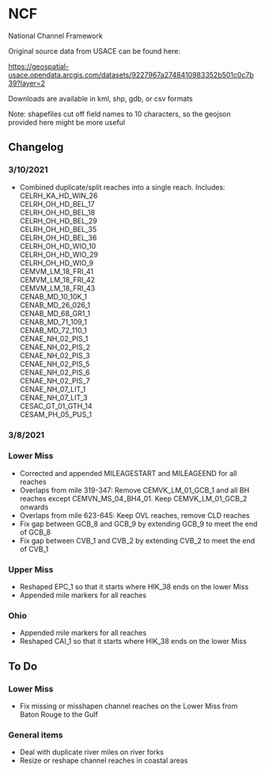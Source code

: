 # NCF
National Channel Framework

Original source data from USACE can be found here:

<https://geospatial-usace.opendata.arcgis.com/datasets/9227967a2748410983352b501c0c7b39?layer=2>

Downloads are available in kml, shp, gdb, or csv formats

Note: shapefiles cut off field names to 10 characters, so the geojson provided here might be more useful

## Changelog
### 3/10/2021
- Combined duplicate/split reaches into a single reach. Includes:  
CELRH_KA_HD_WIN_26  
CELRH_OH_HD_BEL_17  
CELRH_OH_HD_BEL_18  
CELRH_OH_HD_BEL_29  
CELRH_OH_HD_BEL_35  
CELRH_OH_HD_BEL_36  
CELRH_OH_HD_WIO_10  
CELRH_OH_HD_WIO_29  
CELRH_OH_HD_WIO_9  
CEMVM_LM_18_FRI_41  
CEMVM_LM_18_FRI_42  
CEMVM_LM_18_FRI_43  
CENAB_MD_10_10K_1  
CENAB_MD_26_026_1  
CENAB_MD_68_GR1_1  
CENAB_MD_71_109_1  
CENAB_MD_72_110_1  
CENAE_NH_02_PIS_1  
CENAE_NH_02_PIS_2  
CENAE_NH_02_PIS_3  
CENAE_NH_02_PIS_5  
CENAE_NH_02_PIS_6  
CENAE_NH_02_PIS_7  
CENAE_NH_07_LIT_1  
CENAE_NH_07_LIT_3  
CESAC_GT_01_GTH_14  
CESAM_PH_05_PUS_1  

### 3/8/2021
### Lower Miss
- Corrected and appended MILEAGESTART and MILEAGEEND for all reaches
- Overlaps from mile 319-347: Remove CEMVK_LM_01_GCB_1 and all BH reaches except CEMVN_MS_04_BH4_01. Keep CEMVK_LM_01_GCB_2 onwards
- Overlaps from mile 623-645: Keep OVL reaches, remove CLD reaches
- Fix gap between GCB_8 and GCB_9 by extending GCB_9 to meet the end of GCB_8
- Fix gap between CVB_1 and CVB_2 by extending CVB_2 to meet the end of CVB_1

### Upper Miss
- Reshaped EPC_1 so that it starts where HIK_38 ends on the lower Miss
- Appended mile markers for all reaches

### Ohio
- Appended mile markers for all reaches
- Reshaped CAI_1 so that it starts where HIK_38 ends on the lower Miss

## To Do
### Lower Miss
- Fix missing or misshapen channel reaches on the Lower Miss from Baton Rouge to the Gulf

### General items
- Deal with duplicate river miles on river forks
- Resize or reshape channel reaches in coastal areas

